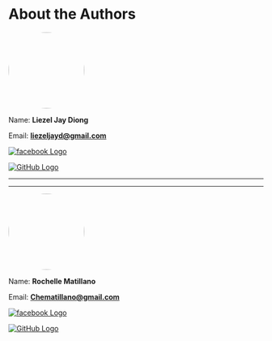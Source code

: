 # About the Authors

<img src="https://avatars.githubusercontent.com/u/156726657?s=96&v=4" width="150" style="border-radius: 50%;">

Name: **Liezel Jay Diong**

Email: **liezeljayd@gmail.com**


[![facebook Logo](https://github.com/gauravghongde/social-icons/blob/master/PNG/Color/Facebook.png?raw=true)](https://web.facebook.com/grvxus)

[![GitHub Logo](https://github.com/gauravghongde/social-icons/blob/master/PNG/White/Github_white.png?raw=true)](https://github.com/lliezelj)

***
***
<img src="https://avatars.githubusercontent.com/u/156728082?s=96&v=4" width="150" style="border-radius: 50%;">

Name: **Rochelle Matillano**

Email: **Chematillano@gmail.com**

[![facebook Logo](https://github.com/gauravghongde/social-icons/blob/master/PNG/Color/Facebook.png?raw=true)](https://web.facebook.com/che.matillano.5)

[![GitHub Logo](https://github.com/gauravghongde/social-icons/blob/master/PNG/White/Github_white.png?raw=true)](https://github.com/RochelleMatillano)


